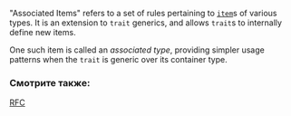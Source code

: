 "Associated Items" refers to a set of rules pertaining to [`item`][items]s
of various types. It is an extension to `trait` generics, and allows
`trait`s to internally define new items.

One such item is called an *associated type*, providing simpler usage
patterns when the `trait` is generic over its container type.

### Смотрите также:

[RFC][RFC]

[items]: https://doc.rust-lang.org/reference/items.html
[RFC]: https://github.com/rust-lang/rfcs/blob/master/text/0195-associated-items.md
